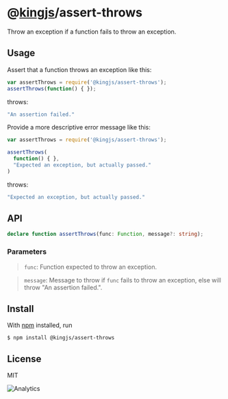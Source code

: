 # @[kingjs](https://www.npmjs.com/package/kingjs)/assert-throws

Throw an exception if a function fails to throw an exception.

## Usage

Assert that a function throws an exception like this:
```js
var assertThrows = require('@kingjs/assert-throws');
assertThrows(function() { });
```
throws:
```js
"An assertion failed."
```

Provide a more descriptive error message like this:
```js
var assertThrows = require('@kingjs/assert-throws');

assertThrows(
  function() { }, 
  "Expected an exception, but actually passed."
) 
```
throws:
```js
"Expected an exception, but actually passed."
```

## API
```ts
declare function assertThrows(func: Function, message?: string);
```
### Parameters
> `func`: Function expected to throw an exception.

> `message`: Message to throw if `func` fails to throw an exception, else will throw "An assertion failed.".

## Install
With [npm](https://npmjs.org/) installed, run

```
$ npm install @kingjs/assert-throws
```

## License

MIT

![Analytics](https://analytics.kingjs.net/assert-throws)